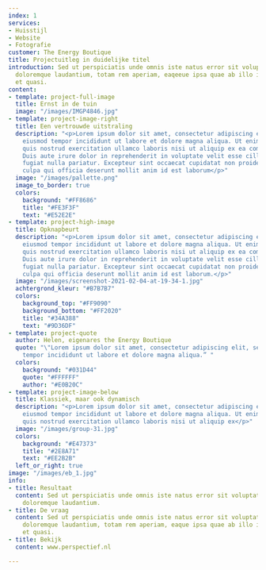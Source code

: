 ```yaml
---
index: 1
services:
- Huisstijl
- Website
- Fotografie
customer: The Energy Boutique
title: Projectuitleg in duidelijke titel
introduction: Sed ut perspiciatis unde omnis iste natus error sit voluptatem accusantium
  doloremque laudantium, totam rem aperiam, eaqeeue ipsa quae ab illo inventore veritatis
  et quasi.
content:
- template: project-full-image
  title: Ernst in de tuin
  image: "/images/IMGP4846.jpg"
- template: project-image-right
  title: Een vertrouwde uitstraling
  description: "<p>Lorem ipsum dolor sit amet, consectetur adipiscing elit, sed do
    eiusmod tempor incididunt ut labore et dolore magna aliqua. Ut enim ad minim veniam,
    quis nostrud exercitation ullamco laboris nisi ut aliquip ex ea commodo consequat.
    Duis aute irure dolor in reprehenderit in voluptate velit esse cillum dolore eu
    fugiat nulla pariatur. Excepteur sint occaecat cupidatat non proident, sunt in
    culpa qui officia deserunt mollit anim id est laborum</p>"
  image: "/images/pallette.png"
  image_to_border: true
  colors:
    background: "#FF8686"
    title: "#FE3F3F"
    text: "#E52E2E"
- template: project-high-image
  title: Opknapbeurt
  description: "<p>Lorem ipsum dolor sit amet, consectetur adipiscing elit, sed do
    eiusmod tempor incididunt ut labore et dolore magna aliqua. Ut enim ad minim veniam,
    quis nostrud exercitation ullamco laboris nisi ut aliquip ex ea commodo consequat.
    Duis aute irure dolor in reprehenderit in voluptate velit esse cillum dolore eu
    fugiat nulla pariatur. Excepteur sint occaecat cupidatat non proident, sunt in
    culpa qui officia deserunt mollit anim id est laborum.</p>"
  image: "/images/screenshot-2021-02-04-at-19-34-1.jpg"
  achtergrond_kleur: "#B7B7B7"
  colors:
    background_top: "#FF9090"
    background_bottom: "#FF2020"
    title: "#34A388"
    text: "#9D36DF"
- template: project-quote
  author: Helen, eigenares the Energy Boutique
  quote: "\"Lorem ipsum dolor sit amet, consectetur adipiscing elit, sed do eiusmod
    tempor incididunt ut labore et dolore magna aliqua.” "
  colors:
    background: "#031D44"
    quote: "#FFFFFF"
    author: "#E0B20C"
- template: project-image-below
  title: Klassiek, maar ook dynamisch
  description: "<p>Lorem ipsum dolor sit amet, consectetur adipiscing elit, sed do
    eiusmod tempor incididunt ut labore et dolore magna aliqua. Ut enim ad minim veniam,
    quis nostrud exercitation ullamco laboris nisi ut aliquip ex</p>"
  image: "/images/group-31.jpg"
  colors:
    background: "#E47373"
    title: "#2E8A71"
    text: "#EE2B2B"
  left_or_right: true
image: "/images/eb_1.jpg"
info:
- title: Resultaat
  content: Sed ut perspiciatis unde omnis iste natus error sit voluptatem accusantium
    doloremque laudantium.
- title: De vraag
  content: Sed ut perspiciatis unde omnis iste natus error sit voluptatem accusantium
    doloremque laudantium, totam rem aperiam, eaque ipsa quae ab illo inventore veritatis
    et quasi.
- title: Bekijk
  content: www.perspectief.nl

---
```

